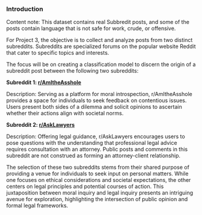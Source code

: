 ### Introduction

Content note: This dataset contains real Subbredit posts, and some of the posts contain language that is not safe for work, crude, or offensive.


For Project 3, the objective is to collect and analyze posts from two distinct subreddits. Subreddits are specialized forums on the popular website Reddit that cater to specific topics and interests.

The focus will be on creating a classification model to discern the origin of a subreddit post between the following two subreddits:

**Subreddit 1: [r/AmItheAsshole]('https://www.reddit.com/r/AmItheAsshole/')**

Description: Serving as a platform for moral introspection, r/AmItheAsshole provides a space for individuals to seek feedback on contentious issues. Users present both sides of a dilemma and solicit opinions to ascertain whether their actions align with societal norms.


**Subreddit 2: [r/AskLawyers]('https://www.reddit.com/r/AskLawyers/')**

Description: Offering legal guidance, r/AskLawyers encourages users to pose questions with the understanding that professional legal advice requires consultation with an attorney. Public posts and comments in this subreddit are not construed as forming an attorney-client relationship.


The selection of these two subreddits stems from their shared purpose of providing a venue for individuals to seek input on personal matters. While one focuses on ethical considerations and societal expectations, the other centers on legal principles and potential courses of action. This juxtaposition between moral inquiry and legal inquiry presents an intriguing avenue for exploration, highlighting the intersection of public opinion and formal legal frameworks.